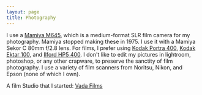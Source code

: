 ```yaml
---
layout: page
title: Photography
---
```


I use a <a href="http://camera-wiki.org/wiki/Mamiya_M645" target="_blank">Mamiya M645</a>, which is a medium-format SLR film camera for my photography. Mamiya stopped making these in 1975. I use it with a Mamiya Sekor C 80mm f/2.8 lens. For films, I prefer using <a href="https://grainsandsuch.co/kodak-portra-400-35-120">Kodak Portra 400</a>, <a href="https://www.analog.cafe/r/kodak-ektar-100-film-review-59np">Kodak Ektar 100</a>, and <a href="https://www.shopmoment.com/reviews/ilford-hp5-400-film-review">Ilford HP5 400</a>. I don't like to edit my pictures in lightroom, photoshop, or any other crapware, to preserve the sanctity of film photography. I use a variety of film scanners from Noritsu, Nikon, and Epson (none of which I own).

A film Studio that I started: <a href='https://vadafilms.com'>Vada Films</a>
